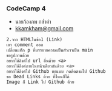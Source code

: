 ### CodeCamp 4

- นายก้องภพ กล่ำคำ
- kkamkham@gmail.com

```
2.จาก HTMLในข้อ1 (Link)
เอา comment ออก
เปลี่ยนแท็ก p ที่บรรยายความเป็นตัวเราเป็น main
ขอรูปภาพด้วย
อยากได้ลิงค์ไป url อื่นด้วย <a>
อยากได้ลิงค์ภายในหน้าเดียวกันด้วย <a>
อยากได้ลิงค์ไป Github ขอแบบ กดติดตามไป Github
ขอ Dead Links ด้วย ที่ไหนก็ได้
Image ก็ Link ไป Github ด้วย
```
